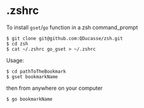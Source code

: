 # .zshrc

To install `gset`/`go` function in a zsh command_prompt
 
```
$ git clone git@github.com:QDucasse/zsh.git
$ cd zsh
$ cat ~/.zshrc go_gset > ~/.zshrc
```

Usage:

```
$ cd pathToTheBookmark
$ gset bookmarkName
```
then from anywhere on your computer
```
$ go bookmarkName
```




